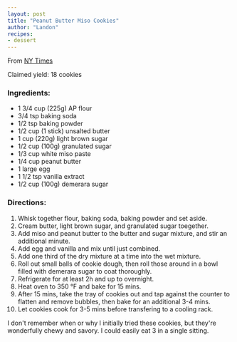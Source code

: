 ```yaml
---
layout: post
title: "Peanut Butter Miso Cookies"
author: "Landon"
recipes:
- dessert
---
```


From [NY Times](https://cooking.nytimes.com/recipes/1020538-peanut-butter-miso-cookies)

Claimed yield: 18 cookies

### Ingredients:
- 1 3/4 cup (225g) AP flour
- 3/4 tsp baking soda
- 1/2 tsp baking powder
- 1/2 cup (1 stick) unsalted butter
- 1 cup (220g) light brown sugar
- 1/2 cup (100g) granulated sugar
- 1/3 cup white miso paste
- 1/4 cup peanut butter
- 1 large egg
- 1 1/2 tsp vanilla extract
- 1/2 cup (100g) demerara sugar

### Directions:
1. Whisk together flour, baking soda, baking powder and set aside.
2. Cream butter, light brown sugar, and granulated sugar toegether.
3. Add miso and peanut butter to the butter and sugar mixture, and stir an additional minute.
4. Add egg and vanilla and mix until just combined.
5. Add one third of the dry mixture at a time into the wet mixture.
6. Roll out small balls of cookie dough, then roll those around in a bowl filled with demerara sugar to coat thoroughly.
7. Refrigerate for at least 2h and up to overnight.
8. Heat oven to 350 °F and bake for 15 mins.
9. After 15 mins, take the tray of cookies out and tap against the counter to flatten and remove bubbles, then bake for an additional 3-4 mins.
10. Let cookies cook for 3-5 mins before transfering to a cooling rack.

I don't remember when or why I initially tried these cookies, but they're wonderfully chewy and savory. I could easily eat 3 in a single sitting.